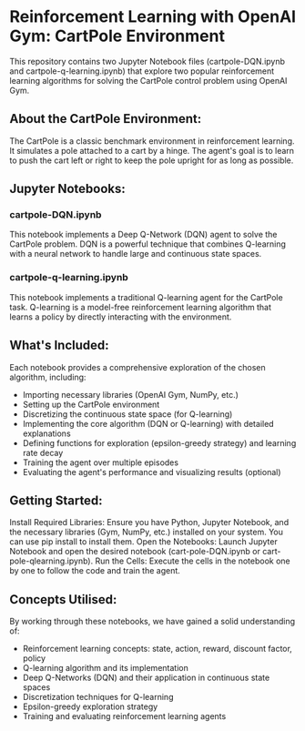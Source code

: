 # Reinforcement Learning with OpenAI Gym: CartPole Environment

This repository contains two Jupyter Notebook files (cartpole-DQN.ipynb and cartpole-q-learning.ipynb) that explore two popular reinforcement learning algorithms for solving the CartPole control problem using OpenAI Gym.

## About the CartPole Environment:

The CartPole is a classic benchmark environment in reinforcement learning. It simulates a pole attached to a cart by a hinge. The agent's goal is to learn to push the cart left or right to keep the pole upright for as long as possible.

## Jupyter Notebooks:

### cartpole-DQN.ipynb 
This notebook implements a Deep Q-Network (DQN) agent to solve the CartPole problem. DQN is a powerful technique that combines Q-learning with a neural network to handle large and continuous state spaces.
### cartpole-q-learning.ipynb
This notebook implements a traditional Q-learning agent for the CartPole task. Q-learning is a model-free reinforcement learning algorithm that learns a policy by directly interacting with the environment.

## What's Included:

Each notebook provides a comprehensive exploration of the chosen algorithm, including:

* Importing necessary libraries (OpenAI Gym, NumPy, etc.)
* Setting up the CartPole environment
* Discretizing the continuous state space (for Q-learning)
* Implementing the core algorithm (DQN or Q-learning) with detailed explanations
* Defining functions for exploration (epsilon-greedy strategy) and learning rate decay
* Training the agent over multiple episodes
* Evaluating the agent's performance and visualizing results (optional)

## Getting Started:

Install Required Libraries: Ensure you have Python, Jupyter Notebook, and the necessary libraries (Gym, NumPy, etc.) installed on your system. You can use pip install to install them.
Open the Notebooks: Launch Jupyter Notebook and open the desired notebook (cart-pole-DQN.ipynb or cart-pole-qlearning.ipynb).
Run the Cells: Execute the cells in the notebook one by one to follow the code and train the agent.
 
## Concepts Utilised:

By working through these notebooks, we have gained a solid understanding of:

* Reinforcement learning concepts: state, action, reward, discount factor, policy
* Q-learning algorithm and its implementation
* Deep Q-Networks (DQN) and their application in continuous state spaces
* Discretization techniques for Q-learning
* Epsilon-greedy exploration strategy
* Training and evaluating reinforcement learning agents
